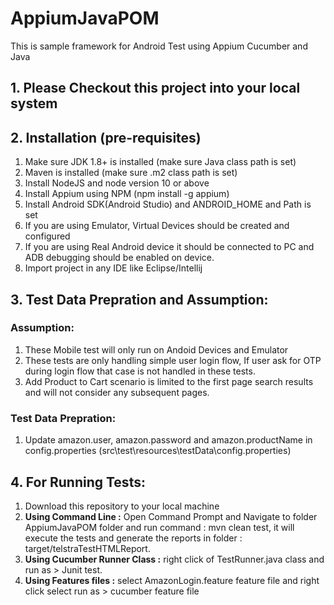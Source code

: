 # AppiumJavaPOM
This is sample framework for Android Test using Appium Cucumber and Java


## 1. Please Checkout this project into your local system
## 2. Installation (pre-requisites)

1. Make sure JDK 1.8+ is installed (make sure Java class path is set)
2. Maven is installed (make sure .m2 class path is set)
3. Install NodeJS and node version 10 or above
4. Install Appium using NPM (npm install -g appium)
5. Install Android SDK(Android Studio) and ANDROID_HOME and Path is set
6. If you are using Emulator, Virtual Devices should be created and configured
7. If you are using Real Android device it should be connected to PC and ADB debugging should be enabled on device.
8. Import project in any IDE like Eclipse/Intellij

## 3. Test Data Prepration and Assumption:
### Assumption: 
1. These Mobile test will only run on Andoid Devices and Emulator
2. These tests are only handling simple user login flow, If user ask for OTP during login flow that case is not handled in these tests.
3. Add Product to Cart scenario is limited to the first page search results and will not consider any subsequent pages.

### Test Data Prepration:
1. Update amazon.user, amazon.password and amazon.productName in config.properties (src\test\resources\testData\config.properties)

## 4. For Running Tests:

1. Download this repository to your local machine
2. **Using Command Line :** Open Command Prompt and Navigate to folder AppiumJavaPOM folder and run command : mvn clean test, it will execute the tests and generate the reports in folder : target/telstraTestHTMLReport.
4. **Using Cucumber Runner Class :** right click of TestRunner.java class and run as > Junit test.
5. **Using Features files :** select AmazonLogin.feature feature file and right click select run as > cucumber feature file

